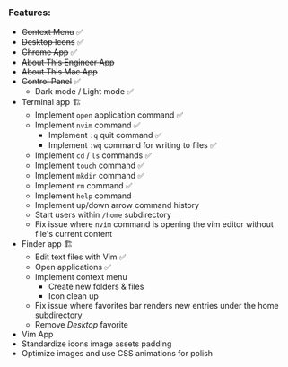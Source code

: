### Features:

- ~~Context Menu~~ ✅
- ~~Desktop Icons~~ ✅
- ~~Chrome App~~ ✅
- ~~About This Engineer App~~
- ~~About This Mac App~~
- ~~Control Panel~~ ✅
  - Dark mode / Light mode ✅
- Terminal app 🏗️
  - Implement `open` application command ✅
  - Implement `nvim` command ✅
    - Implement `:q` quit command ✅
    - Implement `:wq` command for writing to files ✅
  - Implement `cd` / `ls` commands ✅
  - Implement `touch` command ✅
  - Implement `mkdir` command ✅
  - Implement `rm` command ✅
  - Implement `help` command
  - Implement up/down arrow command history
  - Start users within `/home` subdirectory
  - Fix issue where `nvim` command is opening the vim editor without file's current content
- Finder app 🏗️
  - Edit text files with Vim ✅
  - Open applications ✅
  - Implement context menu
    - Create new folders & files
    - Icon clean up
  - Fix issue where favorites bar renders new entries under the home subdirectory
  - Remove _Desktop_ favorite
- Vim App
- Standardize icons image assets padding
- Optimize images and use CSS animations for polish
